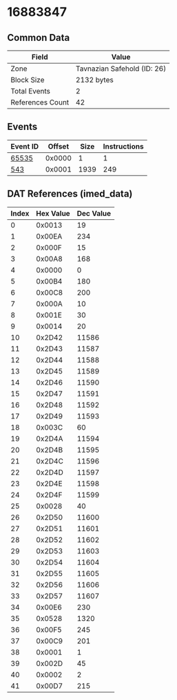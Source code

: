 # 16883847

## Common Data

| Field            | Value                       |
|------------------|-----------------------------|
| Zone             | Tavnazian Safehold (ID: 26) |
| Block Size       | 2132 bytes                  |
| Total Events     | 2                           |
| References Count | 42                          |

## Events

| Event ID            | Offset   |   Size |   Instructions |
|---------------------|----------|--------|----------------|
| [65535](./65535.md) | 0x0000   |      1 |              1 |
| [543](./543.md)     | 0x0001   |   1939 |            249 |

## DAT References (imed_data)

|   Index | Hex Value   |   Dec Value |
|---------|-------------|-------------|
|       0 | 0x0013      |          19 |
|       1 | 0x00EA      |         234 |
|       2 | 0x000F      |          15 |
|       3 | 0x00A8      |         168 |
|       4 | 0x0000      |           0 |
|       5 | 0x00B4      |         180 |
|       6 | 0x00C8      |         200 |
|       7 | 0x000A      |          10 |
|       8 | 0x001E      |          30 |
|       9 | 0x0014      |          20 |
|      10 | 0x2D42      |       11586 |
|      11 | 0x2D43      |       11587 |
|      12 | 0x2D44      |       11588 |
|      13 | 0x2D45      |       11589 |
|      14 | 0x2D46      |       11590 |
|      15 | 0x2D47      |       11591 |
|      16 | 0x2D48      |       11592 |
|      17 | 0x2D49      |       11593 |
|      18 | 0x003C      |          60 |
|      19 | 0x2D4A      |       11594 |
|      20 | 0x2D4B      |       11595 |
|      21 | 0x2D4C      |       11596 |
|      22 | 0x2D4D      |       11597 |
|      23 | 0x2D4E      |       11598 |
|      24 | 0x2D4F      |       11599 |
|      25 | 0x0028      |          40 |
|      26 | 0x2D50      |       11600 |
|      27 | 0x2D51      |       11601 |
|      28 | 0x2D52      |       11602 |
|      29 | 0x2D53      |       11603 |
|      30 | 0x2D54      |       11604 |
|      31 | 0x2D55      |       11605 |
|      32 | 0x2D56      |       11606 |
|      33 | 0x2D57      |       11607 |
|      34 | 0x00E6      |         230 |
|      35 | 0x0528      |        1320 |
|      36 | 0x00F5      |         245 |
|      37 | 0x00C9      |         201 |
|      38 | 0x0001      |           1 |
|      39 | 0x002D      |          45 |
|      40 | 0x0002      |           2 |
|      41 | 0x00D7      |         215 |
